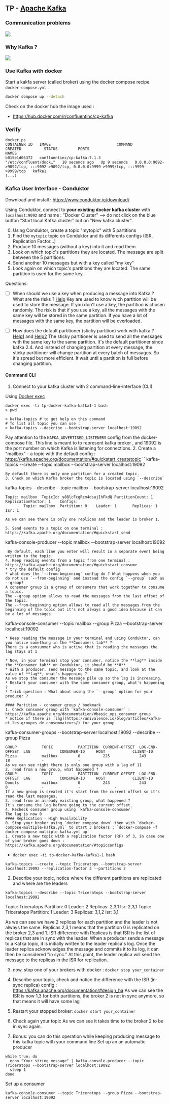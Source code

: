 ## TP - [Apache Kafka](https://kafka.apache.org/)
### Communication problems
![](https://content.linkedin.com/content/dam/engineering/en-us/blog/migrated/datapipeline_complex.png)

### Why Kafka ?

![](https://content.linkedin.com/content/dam/engineering/en-us/blog/migrated/datapipeline_simple.png)

### Use Kafka with docker
Start a kakfa server (called broker) using the docker compose recipe `docker-compose.yml` : 

```bash
docker compose up --detach
```

Check on the docker hub the image used : 
* https://hub.docker.com/r/confluentinc/cp-kafka

### Verify
```
docker ps
CONTAINER ID   IMAGE                             COMMAND                  CREATED          STATUS         PORTS                                                                                  NAMES
b015e1d06372   confluentinc/cp-kafka:7.1.3       "/etc/confluent/dock…"   10 seconds ago   Up 9 seconds   0.0.0.0:9092->9092/tcp, :::9092->9092/tcp, 0.0.0.0:9999->9999/tcp, :::9999->9999/tcp   kafka1
(...)
```

### Kafka User Interface - Conduktor
Download and install : https://www.conduktor.io/download/

Using Conduktor, connect to **your existing docker kafka cluster** with `localhost:9092` and name : "Docker Cluster"
--> do not click on the blue button "Start local Kafka cluster" but on "New kafka cluster".

0. Using Conduktor, create a topic "mytopic" with 5 partitions
1. Find the `mytopic` topic on Conduktor and its differents configs (ISR, Replication Factor...)
2. Produce 10 messages (without a key) into it and read them
3. Look on which topic's partitions they are located.
The message are split between the 5 partitions.
4. Send another 10 messages but with a key called "my key"
5. Look again on which topic's partitions they are located.
The same partition is used for the same key.

Questions:
* [ ] When should we use a key when producing a message into Kafka ? What are the risks ? [Help](https://stackoverflow.com/a/61912094/3535853)
Key are used to know wich partition will be used to store the message. If you don't use a key, the partition is chosen randomly.
The risk is that if you use a key, all the messages with the same key will be stored in the same partition. If you have a lot of messages with the same key, the partition will be overloaded.

* [ ] How does the default partitioner (sticky partition) work with kafka ? [Help1](https://www.confluent.io/fr-fr/blog/apache-kafka-producer-improvements-sticky-partitioner/) and [Help2](https://www.conduktor.io/kafka/producer-default-partitioner-and-sticky-partitioner#Sticky-Partitioner-(Kafka-%E2%89%A5-2.4)-3)
The sticky partitioner is used to send all the messages with the same key to the same partition. It's the default partitioner since kafka 2.4.
And instead of changing partition at every message, the sticky partitioner will change partition at every batch of messages. So it's spread but more efficient.
It wait until a partition is full before changing partition.

#### Command CLI
1. Connect to your kafka cluster with 2 command-line-interface (CLI)

Using [Docker exec](https://docs.docker.com/engine/reference/commandline/exec/#description)

```
docker exec -ti tp-docker-kafka-kafka1-1 bash
> pwd
```

```
> kafka-topics # to get help on this command
# To list all topic you can use :
> kafka-topics --describe --bootstrap-server localhost:19092
```

Pay attention to the `KAFKA_ADVERTISED_LISTENERS` config from the docker-compose file.
This line is meant to to represent kafka broker , and 19092 is the port number on which Kafka is listening for connections.
2. Create a "mailbox" - a topic with the default config : https://kafka.apache.org/documentation/#quickstart_createtopic
``
kafka-topics --create --topic mailbox --bootstrap-server localhost:19092
```
By default there is only one partition for a created topic.
3. Check on which Kafka broker the topic is located using `--describe`
```
kafka-topics --describe --topic mailbox --bootstrap-server localhost:19092
```
Topic: mailbox  TopicId: y88lcFcgRcm4dsujIhFkdQ PartitionCount: 1       ReplicationFactor: 1    Configs: 
        Topic: mailbox  Partition: 0    Leader: 1       Replicas: 1     Isr: 1

As we can see there is only one replicas and the leader is broker 1.

5. Send events to a topic on one terminal : https://kafka.apache.org/documentation/#quickstart_send
```
kafka-console-producer --topic mailbox --bootstrap-server localhost:19092
```
 By default, each line you enter will result in a separate event being written to the topic.
4. Keep reading events from a topic from one terminal : https://kafka.apache.org/documentation/#quickstart_consume
* try the default config
* what does the `--from-beginning` config do ? What happens when you do not use `--from-beginning` and instead the config `--group` such as --group?
A consumer group is a group of consumers that work together to consume a topic. 
The --group option allows to read the messages from the last offset of the topic.
The --from-beginning option allows to read all the messages from the beginning of the topic but it's not always a good idea because it can be a lot of messages.
```
kafka-console-consumer --topic mailbox --group Pizza --bootstrap-server localhost:19092 
```	
* Keep reading the message in your terminal and using Conduktor, can you notice something in the **Consumers tab** ? 
There is a consummer who is active that is reading the messages the lag stays at 1

* Now, in your terminal stop your consumer, notice the **lag** inside the **Consumer tab** on Conduktor, it should be **0**
* With a producer, send message to the same topic, and look at the value of **lag**, what's happening ?
As we stop the consumer the message pile up so the lag is increasing.
* Restart your consumer with the same consumer group, what's happening ?
* Trick question : What about using the `--group` option for your producer ?

#### Partition - consumer group / bookmark
1. Check consumer group with `kafka-console-consumer` : https://kafka.apache.org/documentation/#basic_ops_consumer_group
* notice if there is [lag](https://univalence.io/blog/articles/kafka-et-les-groupes-de-consommateurs/) for your group
```
kafka-consumer-groups --bootstrap-server localhost:19092 --describe --group Pizza
```
GROUP           TOPIC           PARTITION  CURRENT-OFFSET  LOG-END-OFFSET  LAG             CONSUMER-ID     HOST            CLIENT-ID
Pizza           mailbox         0          225             243             18              -               -    
As we can see right there is only one group with a lag of 11
2. read from a new group, what happened ?
GROUP           TOPIC           PARTITION  CURRENT-OFFSET  LOG-END-OFFSET  LAG             CONSUMER-ID     HOST            CLIENT-ID
Donuts          mailbox         0          243             243             0               -               -               -
If a new group is created it's start from the current offset so it's read the last messages.
3. read from an already existing group, what happened ?
It's consume the lag before going to the current offset.
4. Recheck consumer group using `kafka-console-consumer`
The lag is now 0
#### Replication - High Availability
0. Stop your broker using `docker compose down` then with `docker-compose-multiple-kafka.yml` to start 3 brokers : `docker-compose -f docker-compose-multiple-kafka.yml up`
1. Create a new topic with a replication factor (RF) of 3, in case one of your broker goes down : https://kafka.apache.org/documentation/#topicconfigs
````
* `docker exec -ti tp-docker-kafka-kafka1-1 bash`
```
kafka-topics --create --topic Triceratops --bootstrap-server localhost:19092 --replication-factor 3 --partitions 2
```
2. Describe your topic, notice where the different partitions are replicated and where are the leaders
```
kafka-topics --describe --topic Triceratops --bootstrap-server localhost:19092
```
 Topic: Triceratops      Partition: 0    Leader: 2       Replicas: 2,3,1 Isr: 2,3,1
 Topic: Triceratops      Partition: 1    Leader: 3       Replicas: 3,1,2 Isr: 3,1

As we can see we have 2 replicas for each partition and the leader is not always the same.
Replicas 2,3,1 means that the partition 0 is replicated on the broker 2,3 and 1.
ISR difference with Replicas is that ISR is the list of replicas that are in sync with the leader.
When a producer sends a message to a Kafka topic, it is initially written to the leader replica's log. Once the leader replica acknowledges the message and commits it to its log, it can then be considered "in sync." At this point, the leader replica will send the message to the replicas in the ISR for replication.

3. now, stop one of your brokers with docker : `docker stop your_container`

4. Describe your topic, check and notice the difference with the ISR (in-sync replica) config : https://kafka.apache.org/documentation/#design_ha
As we can see the ISR is now 1,3 for both partitions, the broker 2 is not in sync anymore, so that means it will have some lag
5. Restart your stopped broker:  `docker start your_container`
6. Check again your topic
As we can see it takes time to the broker 2 to be in sync again.
7. Bonus: you can do this operation while keeping producing message to this kafka topic with your command line
Set up an an automatic producer 
```
while true; do
  echo "Your string message" | kafka-console-producer --topic Triceratops --bootstrap-server localhost:19092
  sleep 1
done
```

Set up a consumer
```
kafka-console-consumer --topic Triceratops --group Pizza --bootstrap-server localhost:19092 
```

